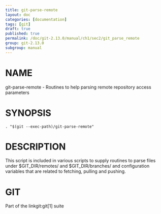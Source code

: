 ```yaml
---
title: git-parse-remote
layout: doc
categories: [documentation]
tags: [git]
draft: true
published: true
permalink: /doc/git-2.13.0/manual/ch1/sec2/git_parse_remote
group: git-2.13.0
subgroup: manual
---
```


NAME
====

git-parse-remote - Routines to help parsing remote repository access parameters

SYNOPSIS
========

    . "$(git --exec-path)/git-parse-remote"

DESCRIPTION
===========

This script is included in various scripts to supply routines to parse files under $GIT\_DIR/remotes/ and $GIT\_DIR/branches/ and configuration variables that are related to fetching, pulling and pushing.

GIT
===

Part of the linkgit:git\[1\] suite
